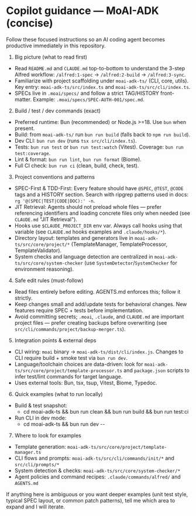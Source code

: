 <!-- Copilot instructions for AI coding agents in the MoAI-ADK repo -->
# Copilot guidance — MoAI-ADK (concise)

Follow these focused instructions so an AI coding agent becomes productive immediately in this repository.

1) Big picture (what to read first)
  - Read `README.md` and `CLAUDE.md` top-to-bottom to understand the 3-step Alfred workflow: `/alfred:1-spec` → `/alfred:2-build` → `/alfred:3-sync`.
  - Familiarize with project scaffolding under `moai-adk-ts/` (CLI, core, utils). Key entry: `moai-adk-ts/src/index.ts` and `moai-adk-ts/src/cli/index.ts`.
  - SPECs live in `.moai/specs/` and follow a strict TAG/HISTORY front-matter. Example: `.moai/specs/SPEC-AUTH-001/spec.md`.

2) Build / test / dev commands (exact)
  - Preferred runtime: Bun (recommended) or Node.js >=18. Use `bun` when present.
  - Build: from `moai-adk-ts/` run `bun run build` (falls back to `npm run build`).
  - Dev CLI: `bun run dev` (runs `tsx src/cli/index.ts`).
  - Tests: `bun run test` or `bun run test:watch` (Vitest). Coverage: `bun run test:coverage`.
  - Lint & format: `bun run lint`, `bun run format` (Biome).
  - Full CI check: `bun run ci` (clean, build, check, test).

3) Project conventions and patterns
  - SPEC-First & TDD-First: Every feature should have `@SPEC`, `@TEST`, `@CODE` tags and a HISTORY section. Search with ripgrep patterns used in docs: `rg '@(SPEC|TEST|CODE|DOC):' -n`.
  - JIT Retrieval: Agents should not preload whole files — prefer referencing identifiers and loading concrete files only when needed (see `CLAUDE.md` "JIT Retrieval").
  - Hooks use `$CLAUDE_PROJECT_DIR` env var. Always call hooks using that variable (see `CLAUDE.md` hooks examples and `.claude/hooks/*`).
  - Directory layout: templates and generators live in `moai-adk-ts/src/core/project/*` (TemplateManager, TemplateProcessor, TemplateValidator).
  - System checks and language detection are centralized in `moai-adk-ts/src/core/system-checker` (use `SystemDetector`/`SystemChecker` for environment reasoning).

4) Safe edit rules (must-follow)
  - Read files entirely before editing. AGENTS.md enforces this; follow it strictly.
  - Keep changes small and add/update tests for behavioral changes. New features require SPEC + tests before implementation.
  - Avoid committing secrets; `.moai`, `.claude`, and `CLAUDE.md` are important project files — prefer creating backups before overwriting (see `src/cli/commands/project/backup-merger.ts`).

5) Integration points & external deps
  - CLI wiring: `moai` binary -> `moai-adk-ts/dist/cli/index.js`. Changes to CLI require build + smoke test via `bun run dev`.
  - Language/toolchain choices are data-driven: look for `moai-adk-ts/src/core/project/template-processor.ts` and `package.json` scripts to infer test/lint commands for target language.
  - Uses external tools: Bun, tsx, tsup, Vitest, Biome, Typedoc.

6) Quick examples (what to run locally)
  - Build & test snapshot:
    - cd moai-adk-ts && bun run clean && bun run build && bun run test:ci
  - Run CLI in dev mode:
    - cd moai-adk-ts && bun run dev -- <moai args>

7) Where to look for examples
  - Template generation: `moai-adk-ts/src/core/project/template-manager.ts`
  - CLI flows and prompts: `moai-adk-ts/src/cli/commands/init/*` and `src/cli/prompts/*`
  - System detection & checks: `moai-adk-ts/src/core/system-checker/*`
  - Agent policies and command recipes: `.claude/commands/alfred/` and `AGENTS.md`

If anything here is ambiguous or you want deeper examples (unit test style, typical SPEC layout, or common patch patterns), tell me which area to expand and I will iterate.
